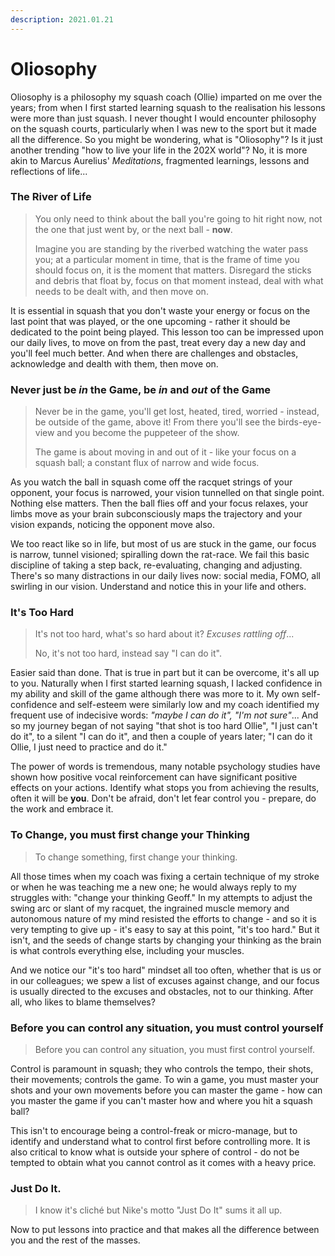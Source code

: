 ```yaml
---
description: 2021.01.21
---
```


# Oliosophy

Oliosophy is a philosophy my squash coach (Ollie) imparted on me over the years; from when I first started learning squash to the realisation his lessons were more than just squash. I never thought I would encounter philosophy on the squash courts, particularly when I was new to the sport but it made all the difference. So you might be wondering, what is "Oliosophy"? Is it just another trending "how to live your life in the 202X world"? No, it is more akin to Marcus Aurelius' _Meditations_, fragmented learnings, lessons and reflections of life...

### The River of Life

> You only need to think about the ball you're going to hit right now, not the one that just went by, or the next ball - **now**.
>
> Imagine you are standing by the riverbed watching the water pass you; at a particular moment in time, that is the frame of time you should focus on, it is the moment that matters. Disregard the sticks and debris that float by, focus on that moment instead, deal with what needs to be dealt with, and then move on.

It is essential in squash that you don't waste your energy or focus on the last point that was played, or the one upcoming - rather it should be dedicated to the point being played. This lesson too can be impressed upon our daily lives, to move on from the past, treat every day a new day and you'll feel much better. And when there are challenges and obstacles, acknowledge and dealth with them, then move on.

### Never just be _in_ the Game, be _in_ and _out_ of the Game

> Never be in the game, you'll get lost, heated, tired, worried - instead, be outside of the game, above it! From there you'll see the birds-eye-view and you become the puppeteer of the show.
>
> The game is about moving in and out of it - like your focus on a squash ball; a constant flux of narrow and wide focus.

As you watch the ball in squash come off the racquet strings of your opponent, your focus is narrowed, your vision tunnelled on that single point. Nothing else matters. Then the ball flies off and your focus relaxes, your limbs move as your brain subconsciously maps the trajectory and your vision expands, noticing the opponent move also.

We too react like so in life, but most of us are stuck in the game, our focus is narrow, tunnel visioned; spiralling down the rat-race. We fail this basic discipline of taking a step back, re-evaluating, changing and adjusting. There's so many distractions in our daily lives now: social media, FOMO, all swirling in our vision. Understand and notice this in your life and others.

### It's Too Hard

> It's not too hard, what's so hard about it? _Excuses rattling off_...
>
> No, it's not too hard, instead say "I can do it".

Easier said than done. That is true in part but it can be overcome, it's all up to you. Naturally when I first started learning squash, I lacked confidence in my ability and skill of the game although there was more to it. My own self-confidence and self-esteem were similarly low and my coach identified my frequent use of indecisive words: _"maybe I can do it", "I'm not sure"_... And so my journey began of not saying "that shot is too hard Ollie", "I just can't do it", to a silent "I can do it", and then a couple of years later; "I can do it Ollie, I just need to practice and do it."

The power of words is tremendous, many notable psychology studies have shown how positive vocal reinforcement can have significant positive effects on your actions. Identify what stops you from achieving the results, often it will be **you**. Don't be afraid, don't let fear control you - prepare, do the work and embrace it.

### To Change, you must first change your Thinking

> To change something, first change your thinking.

All those times when my coach was fixing a certain technique of my stroke or when he was teaching me a new one; he would always reply to my struggles with: "change your thinking Geoff." In my attempts to adjust the swing arc or slant of my racquet, the ingrained muscle memory and autonomous nature of my mind resisted the efforts to change - and so it is very tempting to give up - it's easy to say at this point, "it's too hard." But it isn't, and the seeds of change starts by changing your thinking as the brain is what controls everything else, including your muscles.

And we notice our "it's too hard" mindset all too often, whether that is us or in our colleagues; we spew a list of excuses against change, and our focus is usually directed to the excuses and obstacles, not to our thinking. After all, who likes to blame themselves?

### Before you can control any situation, you must control yourself

> Before you can control any situation, you must first control yourself.

Control is paramount in squash; they who controls the tempo, their shots, their movements; controls the game. To win a game, you must master your shots and your own movements before you can master the game - how can you master the game if you can't master how and where you hit a squash ball?

This isn't to encourage being a control-freak or micro-manage, but to identify and understand what to control first before controlling more. It is also critical to know what is outside your sphere of control - do not be tempted to obtain what you cannot control as it comes with a heavy price.

### Just Do It.

> I know it's cliché but Nike's motto "Just Do It" sums it all up.

Now to put lessons into practice and that makes all the difference between you and the rest of the masses.
